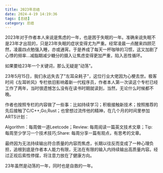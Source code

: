 ```yaml
---
title: 2023年总结
date: 2024-4-19 14:19:36
tags: [总结]
category: 总结
---
```


2023年对于作者本人来说是焦虑的一年，也是困于失眠的一年。准确来说失眠不是23年才出现的，只是23年失眠的症状变得尤为严重。经常凌晨一点醒来四顾茫然，凌晨四点勉强入睡，亦或通宵。于是养成了每天一杯咖啡的习惯，这又加剧了心悸的频率…减脂期减少糖分的摄入让焦虑变得更加严重，陷入恶性循环。

如果要给23年一个关键词，那么无疑是"动荡"。

23年5月15日，我们永远失去了"左耳朵耗子"，这位行业大佬因为心梗去世。极客时间《左耳听风》专栏依旧影响着新一代程序员，作者本人第一次读这个专栏已经工作了两年，当时很遗憾怎么没有在读书时期就读到，当然，无论什么时候都不晚。

作者也按照专栏的内容做了一些事：比如持续学习；积极接触新技术；按照推荐的先后接触了C/C++,Go,Rust；也曾想过流传他的精神，在几个月的时间里参加ARTS计划：

Algorithm：每周做一道Leetcode；Review: 每周阅读一篇英文技术文章；Tip: 每周至少学习一个技术技巧;Share: 每周分享一篇有观点，有思考的文章。

最终因为无法持续输出符合质量的内容而焦虑，长期以往反而变成了一种心理负担，追根到底是作者本人能力有限，无法在有限的输入内持续输出高质量内容。经过正视后索性停摆，将注意力放在了健康方向。

23年虽然是动荡的一年，同时也是自救的一年。













